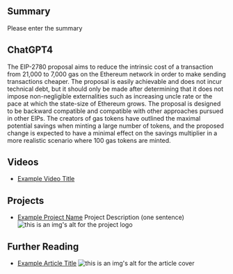 ## Summary

Please enter the summary

## ChatGPT4

The EIP-2780 proposal aims to reduce the intrinsic cost of a transaction from 21,000 to 7,000 gas on the Ethereum network in order to make sending transactions cheaper. The proposal is easily achievable and does not incur technical debt, but it should only be made after determining that it does not impose non-negligible externalities such as increasing uncle rate or the pace at which the state-size of Ethereum grows. The proposal is designed to be backward compatible and compatible with other approaches pursued in other EIPs. The creators of gas tokens have outlined the maximal potential savings when minting a large number of tokens, and the proposed change is expected to have a minimal effect on the savings multiplier in a more realistic scenario where 100 gas tokens are minted.

## Videos

- [Example Video Title](https://www.youtube.com/watch?v=TDGq4aeevgY)

## Projects

- [Example Project Name](https://xxxx.xxx/xxxxx) Project Description (one sentence) ![this is an img's alt for the project logo](https://xxxx.xxx/project-logo.xxx)

## Further Reading

- [Example Article Title](https://xxxx.xxx/xxxxx) ![this is an img's alt for the article cover](https://xxxx.xxx/article-cover.xxx)
